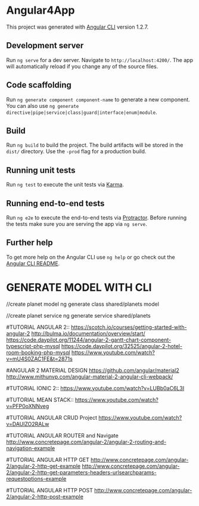 # Angular4App

This project was generated with [Angular CLI](https://github.com/angular/angular-cli) version 1.2.7.

## Development server

Run `ng serve` for a dev server. Navigate to `http://localhost:4200/`. The app will automatically reload if you change any of the source files.

## Code scaffolding

Run `ng generate component component-name` to generate a new component. You can also use `ng generate directive|pipe|service|class|guard|interface|enum|module`.

## Build

Run `ng build` to build the project. The build artifacts will be stored in the `dist/` directory. Use the `-prod` flag for a production build.

## Running unit tests

Run `ng test` to execute the unit tests via [Karma](https://karma-runner.github.io).

## Running end-to-end tests

Run `ng e2e` to execute the end-to-end tests via [Protractor](http://www.protractortest.org/).
Before running the tests make sure you are serving the app via `ng serve`.

## Further help

To get more help on the Angular CLI use `ng help` or go check out the [Angular CLI README](https://github.com/angular/angular-cli/blob/master/README.md).

# GENERATE MODEL WITH CLI
//create planet model
ng generate class shared/planets model
 
//create planet service
ng generate service shared/planets

#TUTORIAL ANGULAR 2::
https://scotch.io/courses/getting-started-with-angular-2
http://bulma.io/documentation/overview/start/
https://code.daypilot.org/11244/angular-2-gantt-chart-component-typescript-php-mysql
https://code.daypilot.org/32525/angular-2-hotel-room-booking-php-mysql
https://www.youtube.com/watch?v=mU4S0ZAC1FE&t=2871s

#ANGULAR 2 MATERIAL DESIGN
https://github.com/angular/material2
http://www.mithunvp.com/angular-material-2-angular-cli-webpack/

#TUTORIAL IONIC 2::
https://www.youtube.com/watch?v=LUBb0aC6L3I

#TUTORIAL MEAN STACK::
https://www.youtube.com/watch?v=PFP0oXNNveg

#TUTORIAL ANGULAR CRUD Project
https://www.youtube.com/watch?v=DAUlZO2RALw

#TUTORIAL ANGULAR ROUTER and Navigate
http://www.concretepage.com/angular-2/angular-2-routing-and-navigation-example

#TUTORIAL ANGULAR HTTP GET
http://www.concretepage.com/angular-2/angular-2-http-get-example
http://www.concretepage.com/angular-2/angular-2-http-get-parameters-headers-urlsearchparams-requestoptions-example

#TUTORIAL ANGULAR HTTP POST
http://www.concretepage.com/angular-2/angular-2-http-post-example